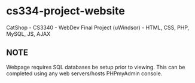 # cs334-project-website
CatShop - CS3340 - WebDev Final Project (uWindsor) - HTML, CSS, PHP, MySQL, JS, AJAX

## NOTE 
Webpage requires SQL databases be setup prior to viewing. This can be completed using any web servers/hosts PHPmyAdmin console.
